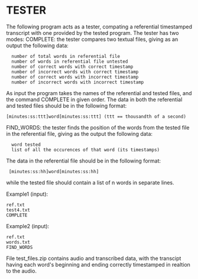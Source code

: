 # TESTER

The following program acts as a tester, compating a referential timestamped transcript
with one provided by the tested program. The tester has two modes:
  COMPLETE: the tester compares two textual files, giving as an output
  the following data:
  
      number of total words in referential file
      number of words in referential file untested
      number of correct words with correct timestamp
      number of incorrect words with correct timestamp
      number of correct words with incorrect timestamp
      number of incorrect words with incorrect timestamp 
  
  As input the program takes the names of the referential and tested files, and the command COMPLETE
  in given order. 
  The data in both the referential and tested files should be in the following format:
  
    [minutes:ss:ttt]word[minutes:ss:ttt] (ttt == thousandth of a second)
  
  FIND_WORDS: the tester finds the position of the words from the tested file in the referential
  file, giving as the output the following data:
  
      word tested
      list of all the occurences of that word (its timestamps)
      
  The data in the referential file should be in the following format:
  
     [minutes:ss:hh]word[minutes:ss:hh]
  
  while the tested file should contain a list of n words in separate lines.
  
  Example1 (input):

    ref.txt
    test4.txt
    COMPLETE
    
    
  Example2 (input):
  
    ref.txt
    words.txt
    FIND_WORDS
    
    
File test_files.zip contains audio and transcribed data, with the transcipt having each word's beginning and ending correctly    timestamped in realtion to the audio.
    
  
